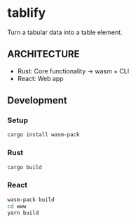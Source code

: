# tablify
Turn a tabular data into a table element.

## ARCHITECTURE
- Rust: Core functionality -> wasm + CLI
- React: Web app

## Development

### Setup
```sh
cargo install wasm-pack
```

### Rust
```sh
cargo build
```

### React
```sh
wasm-pack build
cd www
yarn build
```
